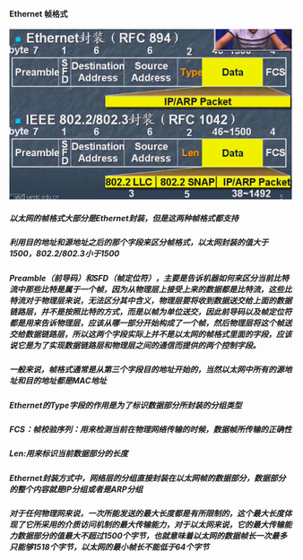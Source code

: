 #### Ethernet 帧格式

![](/assets/18-5-1-1.png)

##### 以太网的帧格式大部分是Ethernet封装，但是这两种帧格式都支持
##### 利用目的地址和源地址之后的那个字段来区分帧格式，以太网封装的值大于1500，802.2/802.3小于1500

##### Preamble（前导码）和SFD（帧定位符），主要是告诉机器如何来区分当前比特流中那些比特是属于一个帧，因为从物理层上接受上来的数据都是比特流，这些比特流对于物理层来说，无法区分其中含义，物理层要将收到数据送交给上面的数据链路层，并不是按照比特的方式，而是以帧为单位送交，因此前导码以及帧定位符都是用来告诉物理层，应该从哪一部分开始构成了一个帧，然后物理层将这个帧送交给数据链路层，所以这两个字段实际上并不是以太网的帧格式里面的字段，应该说它是为了实现数据链路层和物理层之间的通信而提供的两个控制字段。

##### 一般来说，帧格式通常是从第三个字段目的地址开始的，当然以太网中所有的源地址和目的地址都是MAC地址
##### Ethernet的Type字段的作用是为了标识数据部分所封装的分组类型
##### FCS：帧校验序列：用来检测当前在物理网络传输的时候，数据帧所传输的正确性

##### Len:用来标识当前数据部分的长度

##### Ethernet封装方式中，网络层的分组直接封装在以太网帧的数据部分，数据部分的整个内容就是IP分组或者是ARP分组

##### 对于任何物理网来说，一次所能发送的最大长度都是有所限制的，这个最大长度体现了它所采用的介质访问机制的最大传输能力，对于以太网来说，它的最大传输能力数据部分的值最大不超过1500个字节，也就意味着以太网的数据帧长一次最多只能够1518个字节，以太网的最小帧长不能低于64个字节

